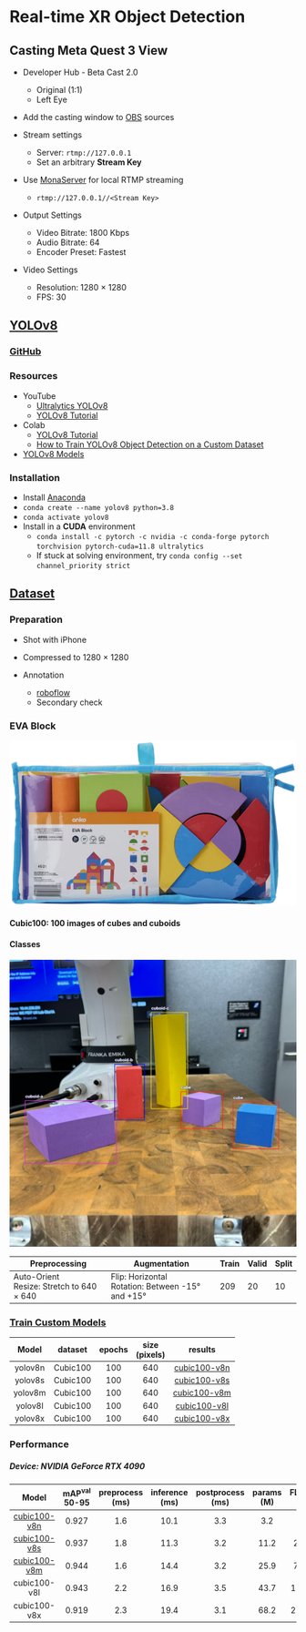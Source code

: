 # Real-time XR Object Detection



## **Casting Meta Quest 3 View**

- Developer Hub - Beta Cast 2.0
  - Original (1:1)
  - Left Eye

- Add the casting window to [OBS](https://obsproject.com/) sources
- Stream settings
  - Server: `rtmp://127.0.0.1`
  - Set an arbitrary **Stream Key**
- Use [MonaServer](https://www.monaserver.ovh/) for local RTMP streaming
  - `rtmp://127.0.0.1//<Stream Key>`
- Output Settings
  - Video Bitrate: 1800 Kbps
  - Audio Bitrate: 64
  - Encoder Preset: Fastest
- Video Settings
  - Resolution: 1280 &times; 1280
  - FPS: 30



## [YOLOv8](https://docs.ultralytics.com/)

### [**GitHub**](https://github.com/ultralytics/ultralytics)

### Resources

- YouTube
  - [Ultralytics YOLOv8](https://www.youtube.com/playlist?list=PL1FZnkj4ad1PFJTjW4mWpHZhzgJinkNV0)
  - [YOLOv8 Tutorial](https://www.youtube.com/playlist?list=PLZCA39VpuaZZ1cjH4vEIdXIb0dCpZs3Y5)
- Colab
  - [YOLOv8 Tutorial](https://colab.research.google.com/github/ultralytics/ultralytics/blob/main/examples/tutorial.ipynb#scrollTo=ZY2VXXXu74w5)
  - [How to Train YOLOv8 Object Detection on a Custom Dataset](https://colab.research.google.com/github/roboflow-ai/notebooks/blob/main/notebooks/train-yolov8-object-detection-on-custom-dataset.ipynb)
- [YOLOv8 Models](https://docs.ultralytics.com/models/yolov8/#overview)



### Installation

* Install [Anaconda](https://www.anaconda.com/download)
* `conda create --name yolov8 python=3.8`
* `conda activate yolov8`
* Install in a **CUDA** environment
  * `conda install -c pytorch -c nvidia -c conda-forge pytorch torchvision pytorch-cuda=11.8 ultralytics`
  * If stuck at solving environment, try `conda config --set channel_priority strict`



## [Dataset](datasets_zip)

### Preparation

- Shot with iPhone
- Compressed to 1280 &times; 1280

- Annotation
  - [roboflow](https://app.roboflow.com/)
  - Secondary check



### EVA Block

<img src="docs/img/evablock1.png" alt="evablock1"  />



#### Cubic100: 100 images of cubes and cuboids

#### Classes

<img src="docs/img/Cubic100-classes.png" alt="Cubic100-classes"  />

| Preprocessing                                       | Augmentation                                                 | Train | Valid | Split |
| --------------------------------------------------- | ------------------------------------------------------------ | ----- | ----- | ----- |
| Auto-Orient<br />Resize: Stretch to 640 &times; 640 | Flip: Horizontal<br />Rotation: Between -15&deg; and +15&deg; | 209   | 20    | 10    |



### [Train Custom Models](models/custom)

|  Model  | dataset  | epochs | size<br />(pixels) |                     results                     |
| :-----: | :------: | :----: | :----------------: | :---------------------------------------------: |
| yolov8n | Cubic100 |  100   |        640         | [cubic100-v8n](models/runs/detect/cubic100-v8n) |
| yolov8s | Cubic100 |  100   |        640         | [cubic100-v8s](models/runs/detect/cubic100-v8s) |
| yolov8m | Cubic100 |  100   |        640         | [cubic100-v8m](models/runs/detect/cubic100-v8m) |
| yolov8l | Cubic100 |  100   |        640         | [cubic100-v8l](models/runs/detect/cubic100-v8l) |
| yolov8x | Cubic100 |  100   |        640         | [cubic100-v8x](models/runs/detect/cubic100-v8x) |



### Performance

##### Device: NVIDIA GeForce RTX 4090

|                            Model                             | mAP<sup>val</sup><br />50-95 | preprocess<br />(ms) | inference<br />(ms) | postprocess<br />(ms) | params<br />(M) | FLOPs<br />(B) |
| :----------------------------------------------------------: | :--------------------------: | :------------------: | :-----------------: | :-------------------: | :-------------: | :------------: |
| [cubic100-v8n](https://www.youtube.com/watch?v=XrV9wmnmguc&list=PLGZ6M30GmbVM7x_OCORl0q7Z4LuDY4KiY&index=1) |            0.927             |         1.6          |        10.1         |          3.3          |       3.2       |      8.7       |
| [cubic100-v8s](https://www.youtube.com/watch?v=stGOMXj_bpk&list=PLGZ6M30GmbVM7x_OCORl0q7Z4LuDY4KiY&index=2) |            0.937             |         1.8          |        11.3         |          3.2          |      11.2       |      28.6      |
| [cubic100-v8m](https://www.youtube.com/watch?v=ShZzQ32Dk94&list=PLGZ6M30GmbVM7x_OCORl0q7Z4LuDY4KiY&index=3) |            0.944             |         1.6          |        14.4         |          3.2          |      25.9       |      78.9      |
|                         cubic100-v8l                         |            0.943             |         2.2          |        16.9         |          3.5          |      43.7       |     165.2      |
|                         cubic100-v8x                         |            0.919             |         2.3          |        19.4         |          3.1          |      68.2       |     257.8      |

